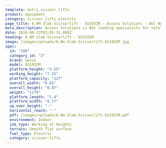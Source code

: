 ```yaml
---
template: entry_scissor_lifts
product: equipment
category: scissor_lifts_electric
page_title: 8.0M Slab Scissorlift - GS1932M - Access Solutions - Akl Wgtn Chch, NZ
meta_description: Access Solutions is NZs leading specialists for total access solution equipment. 100% NZ owned & operated. Read about us - Make an enquiry today
date: 2018-08-23T03:05:31.808Z
heading: 8.0M Slab Scissorlift - GS1932M
image: /images/uploads/8.0m-Slab-Scissorlift-GS1932M.jpg
spec:
  id: "100"
  category_id: "3"
  brand: Genie
  model: GS1932M
  platform_height: "5.55"
  working_height: "7.55"
  platform_capacity: "227"
  overall_width: "0.81"
  overall_height: "0.87"
  weight: "1179"
  platform_length: "1.4"
  platform_width: "0.77"
  up_over_height: "-"
  horizontal_reach: "-"
  pdf: /images/uploads/8.0m-Slab-Scissorlift-GS1932M.pdf
  environment: Indoor
  job_type: Working at heights
  terrain: Smooth flat surface
  fuel_type: Electric
  category: scissor-lifts
---
```

